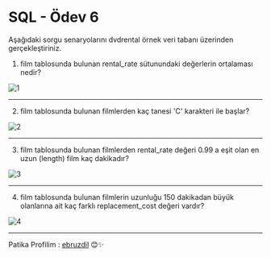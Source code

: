 # SQL - Ödev 6

Aşağıdaki sorgu senaryolarını dvdrental örnek veri tabanı üzerinden gerçekleştiriniz.

1. film tablosunda bulunan rental_rate sütunundaki değerlerin ortalaması nedir?

![1](https://user-images.githubusercontent.com/70747048/220845432-2904930d-3fc7-4f16-b903-8ff49f6b9604.png)

---

2. film tablosunda bulunan filmlerden kaç tanesi 'C' karakteri ile başlar?

![2](https://user-images.githubusercontent.com/70747048/220845435-ad7c8df1-3fda-4543-a15e-343665bc5357.png)

---

3. film tablosunda bulunan filmlerden rental_rate değeri 0.99 a eşit olan en uzun (length) film kaç dakikadır?

![3](https://user-images.githubusercontent.com/70747048/220845437-7731f3b8-dedc-439d-b657-765f5eea70e4.png)

---

4. film tablosunda bulunan filmlerin uzunluğu 150 dakikadan büyük olanlarına ait kaç farklı replacement_cost değeri vardır?

![4](https://user-images.githubusercontent.com/70747048/220845440-ba897a5a-f905-47f0-bcb1-186141d9bde6.png)

---

Patika Profilim : [ebruzdil](https://app.patika.dev/ebruzdil)  😊✨